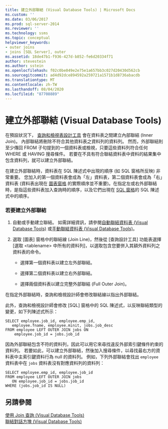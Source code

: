 ```yaml
---
title: 建立外部聯結 (Visual Database Tools) | Microsoft Docs
ms.custom: ''
ms.date: 03/06/2017
ms.prod: sql-server-2014
ms.reviewer: ''
ms.technology: ssms
ms.topic: conceptual
helpviewer_keywords:
- outer joins
- joins [SQL Server], outer
ms.assetid: 18de47b1-f936-427d-b852-fe6d20334f71
author: stevestein
ms.author: sstein
ms.openlocfilehash: f02c0be049e2e75e1a657bb3c027d20430d562cb
ms.sourcegitcommit: ad4d92dce894592a259721a1571b1d8736abacdb
ms.translationtype: MT
ms.contentlocale: zh-TW
ms.lasthandoff: 08/04/2020
ms.locfileid: "87708889"
---
```

# <a name="create-outer-joins-visual-database-tools"></a>建立外部聯結 (Visual Database Tools)
  在預設狀況下， [查詢和檢視表設計工具](visual-database-tools.md) 會在資料表之間建立內部聯結 (Inner Join)。 內部聯結將刪除不符合其他資料表之資料列的資料列。 然而，外部聯結則至少傳回 FROM 子句提到的一個資料表或檢視，只要這些資料列符合任何 WHERE 或 HAVING 搜尋條件。 若要在不具有符合聯結資料表中資料的結果集中包含資料列，就可以建立外部聯結。  
  
 在建立外部聯結時，資料表在 SQL 陳述式中出現的順序 (如 SQL 窗格所反映) 非常重要。 您加入的第一個資料表會成為「左」資料表，第二個資料表會成為「右」資料表 (資料表出現在 [圖表窗格](diagram-pane-visual-database-tools.md) 的實際順序並不重要)。在指定左或右外部聯結時，是指這些資料表加入查詢時的順序，以及它們出現在 [SQL 窗格](sql-pane-visual-database-tools.md)的 SQL 陳述式中的順序。  
  
### <a name="to-create-an-outer-join"></a>若要建立外部聯結  
  
1.  自動或手動建立聯結。 如需詳細資訊，請參閱[自動聯結資料表 &#40;Visual Database Tools&#41;](join-tables-automatically-visual-database-tools.md) 或[手動聯結資料表 &#40;Visual Database Tools&#41;](join-tables-manually-visual-database-tools.md)。  
  
2.  選取 [圖表] 窗格中的聯結線 (Join Line)，然後從 [查詢設計工具] 功能表選擇 [選取 \<tablename> 中所有的資料列]，以選取包含您要併入其額外資料列之資料表的命令。  
  
    -   選擇第一個資料表以建立左外部聯結。  
  
    -   選擇第二個資料表以建立右外部聯結。  
  
    -   選擇兩個資料表以建立完整外部聯結 (Full Outer Join)。  
  
 在指定外部聯結時，查詢和檢視設計師會修改聯結線以指出外部聯結。  
  
 此外，查詢和檢視設計師會修改 [SQL] 窗格中的 SQL 陳述式，以反映聯結類型的變更，如下列陳述式所示：  
  
```  
SELECT employee.job_id, employee.emp_id,  
   employee.fname, employee.minit, jobs.job_desc  
FROM employee LEFT OUTER JOIN jobs ON   
    employee.job_id = jobs.job_id  
```  
  
 因為外部聯結包含不符的資料列，因此可以用它來尋找違反外部索引鍵條件約束的資料列。 若要如此，可以建立外部聯結，然後加入搜尋條件，以尋找最右方的資料表中主索引鍵資料行為 null 的資料列。 例如，下列外部聯結會找出 `employee` 資料表中在 `jobs` 資料表沒有對應資料列的資料列：  
  
```  
SELECT employee.emp_id, employee.job_id  
FROM employee LEFT OUTER JOIN jobs   
   ON employee.job_id = jobs.job_id  
WHERE (jobs.job_id IS NULL)  
```  
  
## <a name="see-also"></a>另請參閱  
 [使用 Join 查詢 &#40;Visual Database Tools&#41;](query-with-joins-visual-database-tools.md)   
 [聯結對話方塊 &#40;Visual Database Tools&#41;](join-dialog-box-visual-database-tools.md)  
  
  
